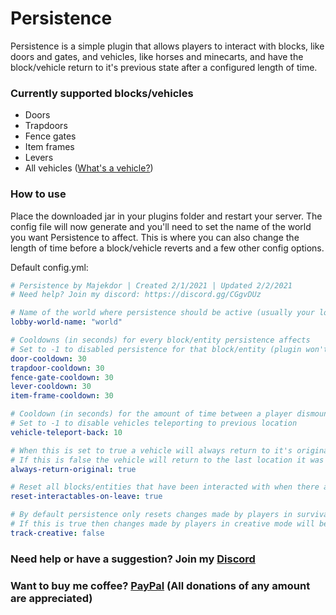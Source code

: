 # Persistence
Persistence is a simple plugin that allows players to interact with blocks, like doors and gates, and vehicles, like horses and minecarts, and have the block/vehicle return to it's previous state after a configured length of time. 

### Currently supported blocks/vehicles
- Doors
- Trapdoors
- Fence gates
- Item frames
- Levers
- All vehicles ([What's a vehicle?](https://hub.spigotmc.org/javadocs/bukkit/org/bukkit/entity/Vehicle.html))

### How to use
Place the downloaded jar in your plugins folder and restart your server. The config file will now generate and you'll need to set the name of the world you want Persistence to affect. This is where you can also change the length of time before a block/vehicle reverts and a few other config options.

Default config.yml:
```yml
# Persistence by Majekdor | Created 2/1/2021 | Updated 2/2/2021
# Need help? Join my discord: https://discord.gg/CGgvDUz

# Name of the world where persistence should be active (usually your lobby/hub world)
lobby-world-name: "world"

# Cooldowns (in seconds) for every block/entity persistence affects
# Set to -1 to disabled persistence for that block/entity (plugin won't revert it)
door-cooldown: 30
trapdoor-cooldown: 30
fence-gate-cooldown: 30
lever-cooldown: 30
item-frame-cooldown: 30

# Cooldown (in seconds) for the amount of time between a player dismounting a vehicle and the vehicle returning
# Set to -1 to disable vehicles teleporting to previous location
vehicle-teleport-back: 10

# When this is set to true a vehicle will always return to it's original location, even if it's been mounted/dismounted
# If this is false the vehicle will return to the last location it was mounted
always-return-original: true

# Reset all blocks/entities that have been interacted with when there are no players in the world
reset-interactables-on-leave: true

# By default persistence only resets changes made by players in survival or adventure
# If this is true then changes made by players in creative mode will be reverted too
track-creative: false
```

### Need help or have a suggestion? Join my [Discord](https://discord.gg/CGgvDUz)

### Want to buy me coffee? [PayPal](https://www.paypal.com/paypalme/majekdor) (All donations of any amount are appreciated)
